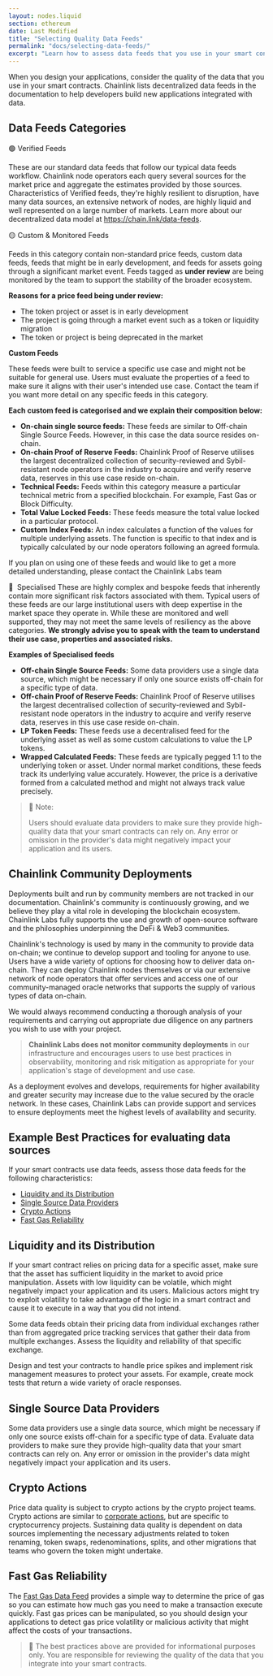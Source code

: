 ```yaml
---
layout: nodes.liquid
section: ethereum
date: Last Modified
title: "Selecting Quality Data Feeds"
permalink: "docs/selecting-data-feeds/"
excerpt: "Learn how to assess data feeds that you use in your smart contracts."
---
```


When you design your applications, consider the quality of the data that you use in your smart contracts. Chainlink lists decentralized data feeds in the documentation to help developers build new applications integrated with data.

## Data Feeds Categories

🟢 Verified Feeds

These are our standard data feeds that follow our typical data feeds workflow. Chainlink node operators each query several sources for the market price and aggregate the estimates provided by those sources.
Characteristics of Verified feeds, they're highly resilient to disruption, have many data sources, an extensive network of nodes, are highly liquid and well represented on a large number of markets.
Learn more about our decentralized data model at https://chain.link/data-feeds.

🟡 Custom & Monitored Feeds

Feeds in this category contain non-standard price feeds, custom data feeds, feeds that might be in early development, and feeds for assets going through a significant market event.
Feeds tagged as **under review** are being monitored by the team to support the stability of the broader ecosystem.

**Reasons for a price feed being under review:**

- The token project or asset is in early development
- The project is going through a market event such as a token or liquidity migration
- The token or project is being deprecated in the market

**Custom Feeds**

These feeds were built to service a specific use case and might not be suitable for general use. Users must evaluate the properties of a feed to make sure it aligns with their user's intended use case. Contact the team if you want more detail on any specific feeds in this category.

**Each custom feed is categorised and we explain their composition below:**

- **On-chain single source feeds:** These feeds are similar to Off-chain Single Source Feeds. However, in this case the data source resides on-chain.
- **On-chain Proof of Reserve Feeds:** Chainlink Proof of Reserve utilises the largest decentralized collection of security-reviewed and Sybil-resistant node operators in the industry to acquire and verify reserve data, reserves in this use case reside on-chain.
- **Technical Feeds:** Feeds within this category measure a particular technical metric from a specified blockchain. For example, Fast Gas or Block Difficulty.
- **Total Value Locked Feeds:** These feeds measure the total value locked in a particular protocol.
- **Custom Index Feeds:** An index calculates a function of the values for multiple underlying assets. The function is specific to that index and is typically calculated by our node operators following an agreed formula.

If you plan on using one of these feeds and would like to get a more detailed understanding, please contact the Chainlink Labs team

🔴  Specialised
These are highly complex and bespoke feeds that inherently contain more significant risk factors associated with them. Typical users of these feeds are our large institutional users with deep expertise in the market space they operate in.
While these are monitored and well supported, they may not meet the same levels of resiliency as the above categories.
**We strongly advise you to speak with the team to understand their use case, properties and associated risks.**

**Examples of Specialised feeds**

- **Off-chain Single Source Feeds:** Some data providers use a single data source, which might be necessary if only one source exists off-chain for a specific type of data.
- **Off-chain Proof of Reserve Feeds:** Chainlink Proof of Reserve utilises the largest decentralised collection of security-reviewed and Sybil-resistant node operators in the industry to acquire and verify reserve data, reserves in this use case reside on-chain.
- **LP Token Feeds:** These feeds use a decentralised feed for the underlying asset as well as some custom calculations to value the LP tokens.
- **Wrapped Calculated Feeds:** These feeds are typically pegged 1:1 to the underlying token or asset. Under normal market conditions, these feeds track its underlying value accurately. However, the price is a derivative formed from a calculated method and might not always track value precisely.

> 📘 Note:
>
> Users should evaluate data providers to make sure they provide high-quality data that your smart contracts can rely on. Any error or omission in the provider's data might negatively impact your application and its users.

## Chainlink Community Deployments
Deployments built and run by community members are not tracked in our documentation.
Chainlink's community is continuously growing, and we believe they play a vital role in developing the blockchain ecosystem. Chainlink Labs fully supports the use and growth of open-source software and the philosophies underpinning the DeFi & Web3 communities.

Chainlink's technology is used by many in the community to provide data on-chain; we continue to develop support and tooling for anyone to use. Users have a wide variety of options for choosing how to deliver data on-chain. They can deploy Chainlink nodes themselves or via our extensive network of node operators that offer services and access one of our community-managed oracle networks that supports the supply of various types of data on-chain.

We would always recommend conducting a thorough analysis of your requirements and carrying out appropriate due diligence on any partners you wish to use with your project.

> **Chainlink Labs does not monitor community deployments** in our infrastructure and encourages users to use best practices in observability, monitoring and risk mitigation as appropriate for your application's stage of development and use case.

As a deployment evolves and develops, requirements for higher availability and greater security may increase due to the value secured by the oracle network. In these cases, Chainlink Labs can provide support and services to ensure deployments meet the highest levels of availability and security.

## Example Best Practices for evaluating data sources

If your smart contracts use data feeds, assess those data feeds for the following characteristics:

- [Liquidity and its Distribution](#liquidity-and-its-distribution)
- [Single Source Data Providers](#single-source-data-providers)
- [Crypto Actions](#crypto-actions)
- [Fast Gas Reliability](#fast-gas-reliability)

## Liquidity and its Distribution

If your smart contract relies on pricing data for a specific asset, make sure that the asset has sufficient liquidity in the market to avoid price manipulation. Assets with low liquidity can be volatile, which might negatively impact your application and its users. Malicious actors might try to exploit volatility to take advantage of the logic in a smart contract and cause it to execute in a way that you did not intend.

Some data feeds obtain their pricing data from individual exchanges rather than from aggregated price tracking services that gather their data from multiple exchanges. Assess the liquidity and reliability of that specific exchange.

Design and test your contracts to handle price spikes and implement risk management measures to protect your assets. For example, create mock tests that return a wide variety of oracle responses.

## Single Source Data Providers

Some data providers use a single data source, which might be necessary if only one source exists off-chain for a specific type of data. Evaluate data providers to make sure they provide high-quality data that your smart contracts can rely on. Any error or omission in the provider's data might negatively impact your application and its users.

## Crypto Actions

Price data quality is subject to crypto actions by the crypto project teams. Crypto actions are similar to [corporate actions](https://en.wikipedia.org/wiki/Corporate_action), but are specific to cryptocurrency projects. Sustaining data quality is dependent on data sources implementing the necessary adjustments related to token  renaming, token swaps, redenominations, splits, and other migrations that teams who govern the token might undertake.

## Fast Gas Reliability

The [Fast Gas Data Feed](https://data.chain.link/ethereum/mainnet/gas/fast-gas-gwei) provides a simple way to determine the price of gas so you can estimate how much gas you need to make a transaction execute quickly. Fast gas prices can be manipulated, so you should design your applications to detect gas price volatility or malicious activity that might affect the costs of your transactions.

> 📘 The best practices above are provided for informational purposes only. You are responsible for reviewing the quality of the data that you integrate into your smart contracts.

